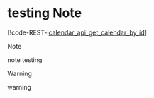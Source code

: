 # testing Note

[!code-REST-i[calendar_api_get_calendar_by_id](calendar_api_get_calendar_by_id.json)]

> [!NOTE] 
> note testing

> [!WARNING]
> warning



  
